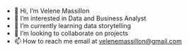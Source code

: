 - 👋 Hi, I’m Velene Massillon
- 👀 I’m interested in Data and Business Analyst 
- 🌱 I’m currently learning data storytelling
- 💞️ I’m looking to collaborate on projects
- 📫 How to reach me email at velenemassillon@gmail.com

<!---
Velene98/Velene98 is a ✨ special ✨ repository because its `README.md` (this file) appears on your GitHub profile.
You can click the Preview link to take a look at your changes.
--->
